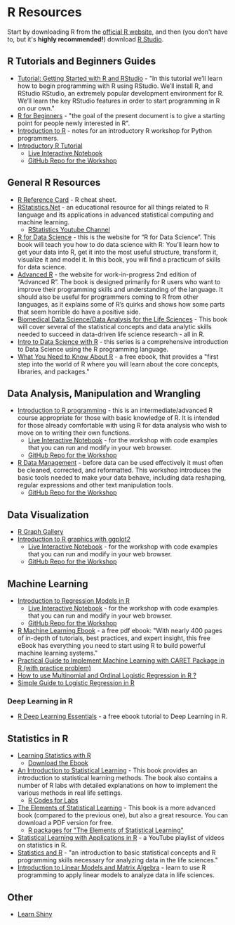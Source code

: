 # R Resources
Start by downloading R from the [official R website](https://www.r-project.org), and then (you don't have to, but it's **highly recommended!**) download [R Studio](https://www.rstudio.com/products/rstudio/download/).

## R Tutorials and Beginners Guides
- [Tutorial: Getting Started with R and RStudio](https://www.dataquest.io/blog/tutorial-getting-started-with-r-and-rstudio/) - "In this tutorial we’ll learn how to begin programming with R using RStudio. We’ll install R, and RStudio RStudio, an extremely popular development environment for R. We’ll learn the key RStudio features in order to start programming in R on our own."
- [R for Beginners](https://cran.r-project.org/doc/contrib/Paradis-rdebuts_en.pdf) - "the goal of the present document is to give a starting point for people newly interested in R".
- [Introduction to R](https://ramnathv.github.io/pycon2014-r/) - notes for an introductory R workshop for Python programmers.
- [Introductory R Tutorial](http://tutorials.iq.harvard.edu/R/Rintro/Rintro.html)
  - [Live Interactive Notebook](http://tutorials-live.iq.harvard.edu:8000/notebooks/workshops/R/Rintro/Rintro.ipynb)
  - [GitHub Repo for the Workshop](https://github.com/IQSS/workshops/tree/master/R/Rintro)

## General R Resources
- [R Reference Card](http://tutorials.iq.harvard.edu/R/RProgramming/Short-refcard.pdf) - R cheat sheet.
- [RStatistics.Net](http://rstatistics.net) - an educational resource for all things related to R language and its applications in advanced statistical computing and machine learning.
  - [RStatistics Youtube Channel](https://www.youtube.com/user/TheLearnR)
- [R for Data Science](http://r4ds.had.co.nz) - this is the website for “R for Data Science”. This book will teach you how to do data science with R: You’ll learn how to get your data into R, get it into the most useful structure, transform it, visualize it and model it. In this book, you will find a practicum of skills for data science.
- [Advanced R](https://adv-r.hadley.nz) - the website for work-in-progress 2nd edition of “Advanced R”. The book is designed primarily for R users who want to improve their programming skills and understanding of the language. It should also be useful for programmers coming to R from other languages, as it explains some of R’s quirks and shows how some parts that seem horrible do have a positive side.
- [Biomedical Data Science/Data Analysis for the Life Sciences](http://genomicsclass.github.io/book/) - This book will cover several of the statistical concepts and data analytic skills needed to succeed in data-driven life science research - all in R.
- [Intro to Data Science with R](https://www.youtube.com/playlist?list=PLTJTBoU5HOCRrTs3cJK-PbHM39cwCU0PF) - this series is a comprehensive introduction to Data Science using the R programming language.
- [What You Need to Know About R](https://www.packtpub.com/packt/free-ebook/what-you-need-know-about-r) - a free ebook, that provides a "first step into the world of R where you will learn about the core concepts, libraries, and packages."

## Data Analysis, Manipulation and Wrangling
- [Introduction to R programming](http://tutorials.iq.harvard.edu/R/RProgramming/Rprogramming.html) - this is an intermediate/advanced R course appropriate for those with basic knowledge of R. It is intended for those already comfortable with using R for data analysis who wish to move on to writing their own functions.
  - [Live Interactive Notebook](http://tutorials-live.iq.harvard.edu:8000/notebooks/workshops/R/Rintro/Rintro.ipynb) - for the workshop with code examples that you can run and modify in your web browser.
  - [GitHub Repo for the Workshop](https://github.com/IQSS/workshops/tree/master/R/RProgramming)
- [R Data Management](http://tutorials.iq.harvard.edu/R/RDataManagement/RDataManagement.html) - before data can be used effectively it must often be cleaned, corrected, and reformatted. This workshop introduces the basic tools needed to make your data behave, including data reshaping, regular expressions and other text manipulation tools.
  - [GitHub Repo for the Workshop](https://github.com/IQSS/workshops/tree/master/R/RDataManagement)

## Data Visualization
- [R Graph Gallery](https://www.r-graph-gallery.com)
- [Introduction to R graphics with ggplot2](http://tutorials.iq.harvard.edu/R/Rgraphics/Rgraphics.html)
  - [Live Interactive Notebook](http://tutorials-live.iq.harvard.edu:8000/user/i1KCukY16cju/notebooks/workshops/R/Rgraphics/Rgraphics.ipynb) - for the workshop with code examples that you can run and modify in your web browser.
  - [GitHub Repo for the Workshop](https://github.com/iqss/workshops/tree/master/R/Rgraphics)

## Machine Learning
- [Introduction to Regression Models in R](http://tutorials.iq.harvard.edu/R/Rstatistics/Rstatistics.html)
  - [Live Interactive Notebook](http://tutorials-live.iq.harvard.edu:8000/user/CoGsYBHNi0bV/notebooks/workshops/R/Rstatistics/Rstatistics.ipynb) - for the workshop with code examples that you can run and modify in your web browser.
  - [GitHub Repo for the Workshop](https://github.com/iqss/workshops/tree/master/R/Rstatistics)
- [R Machine Learning Ebook](https://www.packtpub.com/packt/free-ebook/r-machine-learning) - a free pdf ebook: "With nearly 400 pages of in-depth of tutorials, best practices, and expert insight, this free eBook has everything you need to start using R to build powerful machine learning systems."
- [Practical Guide to Implement Machine Learning with CARET Package in R (with practice problem)](https://www.analyticsvidhya.com/blog/2016/12/practical-guide-to-implement-machine-learning-with-caret-package-in-r-with-practice-problem/)
- [How to use Multinomial and Ordinal Logistic Regression in R ?](https://www.analyticsvidhya.com/blog/2016/02/multinomial-ordinal-logistic-regression/)
- [Simple Guide to Logistic Regression in R](https://www.analyticsvidhya.com/blog/2015/11/beginners-guide-on-logistic-regression-in-r/)

### Deep Learning in R
- [R Deep Learning Essentials](https://www.packtpub.com/free-ebook/r-deep-learning-essentials) - a free ebook tutorial to Deep Learning in R.

## Statistics in R
- [Learning Statistics with R](http://compcogscisydney.org/learning-statistics-with-r/)
  - [Download the Ebook](http://compcogscisydney.org/lsr/lsr-0.6.pdf)
- [An Introduction to Statistical Learning](https://www-bcf.usc.edu/~gareth/ISL/)  - This book provides an introduction to statistical learning methods. The book also contains a number of R labs with detailed explanations on how to implement the various methods in real life settings.
  - [R Codes for Labs](http://www-bcf.usc.edu/~gareth/ISL/code.html)
- [The Elements of Statistical Learning](https://web.stanford.edu/~hastie/ElemStatLearn/) - This book is a more advanced book (compared to the previous one), but also a great resource. You can download a PDF version for free.   
  - [R packages for "The Elements of Statistical Learning"](https://web.stanford.edu/%7Ehastie/ElemStatLearn/)
- [Statistical Learning with Applications in R](https://www.youtube.com/playlist?list=PL06ytJZ4Ak1rXmlvxTyAdOEfiVEzH00IK) - a YouTube playlist of videos on statistics in R.
- [Statistics and R](https://www.edx.org/course/statistics-r-harvardx-ph525-1x-1) - "an introduction to basic statistical concepts and R programming skills necessary for analyzing data in the life sciences."
- [Introduction to Linear Models and Matrix Algebra](https://www.edx.org/course/introduction-linear-models-matrix-harvardx-ph525-2x-2) - learn to use R programming to apply linear models to analyze data in life sciences.


## Other
- [Learn Shiny](https://shiny.rstudio.com/tutorial/)
